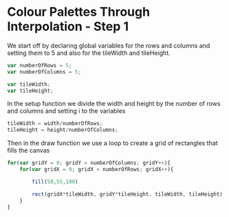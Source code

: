 # Colour Palettes Through Interpolation - Step 1

We start off by declaring global variables for the rows and columns and setting them to 5 and also for the tileWidth and tileHeight.

```js
var numberOfRows = 5;
var numberOfColumns = 5;

var tileWidth;
var tileHeight;
```

In the setup function we divide the width and height by the number of rows and columns and setting i to the variables

```js
tileWidth = width/numberOfRows;
tileHeight = height/numberOfColumns;
```

Then in the draw function we use a loop to create a grid of rectangles that fills the canvas

```js
for(var gridY = 0; gridY < numberOfColumns; gridY++){
    for(var gridX = 0; gridX < numberOfRows; gridX++){

        fill(50,55,100)

        rect(gridX*tileWidth, gridY*tileHeight, tileWidth, tileHeight)
    }
}
```

